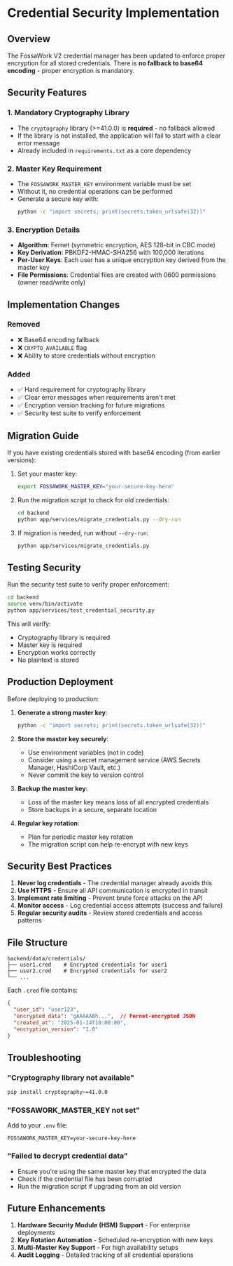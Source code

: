 # Credential Security Implementation

## Overview

The FossaWork V2 credential manager has been updated to enforce proper encryption for all stored credentials. There is **no fallback to base64 encoding** - proper encryption is mandatory.

## Security Features

### 1. Mandatory Cryptography Library
- The `cryptography` library (>=41.0.0) is **required** - no fallback allowed
- If the library is not installed, the application will fail to start with a clear error message
- Already included in `requirements.txt` as a core dependency

### 2. Master Key Requirement
- The `FOSSAWORK_MASTER_KEY` environment variable must be set
- Without it, no credential operations can be performed
- Generate a secure key with:
  ```bash
  python -c "import secrets; print(secrets.token_urlsafe(32))"
  ```

### 3. Encryption Details
- **Algorithm**: Fernet (symmetric encryption, AES 128-bit in CBC mode)
- **Key Derivation**: PBKDF2-HMAC-SHA256 with 100,000 iterations
- **Per-User Keys**: Each user has a unique encryption key derived from the master key
- **File Permissions**: Credential files are created with 0600 permissions (owner read/write only)

## Implementation Changes

### Removed
- ❌ Base64 encoding fallback
- ❌ `CRYPTO_AVAILABLE` flag
- ❌ Ability to store credentials without encryption

### Added
- ✅ Hard requirement for cryptography library
- ✅ Clear error messages when requirements aren't met
- ✅ Encryption version tracking for future migrations
- ✅ Security test suite to verify enforcement

## Migration Guide

If you have existing credentials stored with base64 encoding (from earlier versions):

1. Set your master key:
   ```bash
   export FOSSAWORK_MASTER_KEY="your-secure-key-here"
   ```

2. Run the migration script to check for old credentials:
   ```bash
   cd backend
   python app/services/migrate_credentials.py --dry-run
   ```

3. If migration is needed, run without `--dry-run`:
   ```bash
   python app/services/migrate_credentials.py
   ```

## Testing Security

Run the security test suite to verify proper enforcement:

```bash
cd backend
source venv/bin/activate
python app/services/test_credential_security.py
```

This will verify:
- Cryptography library is required
- Master key is required
- Encryption works correctly
- No plaintext is stored

## Production Deployment

Before deploying to production:

1. **Generate a strong master key**:
   ```bash
   python -c "import secrets; print(secrets.token_urlsafe(32))"
   ```

2. **Store the master key securely**:
   - Use environment variables (not in code)
   - Consider using a secret management service (AWS Secrets Manager, HashiCorp Vault, etc.)
   - Never commit the key to version control

3. **Backup the master key**:
   - Loss of the master key means loss of all encrypted credentials
   - Store backups in a secure, separate location

4. **Regular key rotation**:
   - Plan for periodic master key rotation
   - The migration script can help re-encrypt with new keys

## Security Best Practices

1. **Never log credentials** - The credential manager already avoids this
2. **Use HTTPS** - Ensure all API communication is encrypted in transit
3. **Implement rate limiting** - Prevent brute force attacks on the API
4. **Monitor access** - Log credential access attempts (success and failure)
5. **Regular security audits** - Review stored credentials and access patterns

## File Structure

```
backend/data/credentials/
├── user1.cred    # Encrypted credentials for user1
├── user2.cred    # Encrypted credentials for user2
└── ...
```

Each `.cred` file contains:
```json
{
  "user_id": "user123",
  "encrypted_data": "gAAAAABh...",  // Fernet-encrypted JSON
  "created_at": "2025-01-14T10:00:00",
  "encryption_version": "1.0"
}
```

## Troubleshooting

### "Cryptography library not available"
```bash
pip install cryptography>=41.0.0
```

### "FOSSAWORK_MASTER_KEY not set"
Add to your `.env` file:
```
FOSSAWORK_MASTER_KEY=your-secure-key-here
```

### "Failed to decrypt credential data"
- Ensure you're using the same master key that encrypted the data
- Check if the credential file has been corrupted
- Run the migration script if upgrading from an old version

## Future Enhancements

1. **Hardware Security Module (HSM) Support** - For enterprise deployments
2. **Key Rotation Automation** - Scheduled re-encryption with new keys
3. **Multi-Master Key Support** - For high availability setups
4. **Audit Logging** - Detailed tracking of all credential operations